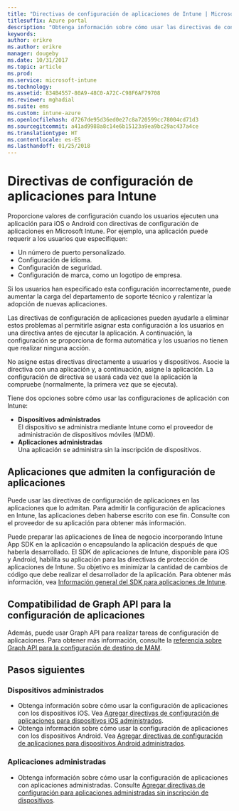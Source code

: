 ```yaml
---
title: "Directivas de configuración de aplicaciones de Intune | Microsoft Docs"
titlesuffix: Azure portal
description: "Obtenga información sobre cómo usar las directivas de configuración de aplicaciones para Intune."
keywords: 
author: erikre
ms.author: erikre
manager: dougeby
ms.date: 10/31/2017
ms.topic: article
ms.prod: 
ms.service: microsoft-intune
ms.technology: 
ms.assetid: 834B4557-80A9-48C0-A72C-C98F6AF79708
ms.reviewer: mghadial
ms.suite: ems
ms.custom: intune-azure
ms.openlocfilehash: d7267de95d36ed0e27c8a720599cc78004cd71d3
ms.sourcegitcommit: a41ad9988a8c14e6b15123a9ea9bc29ac437a4ce
ms.translationtype: HT
ms.contentlocale: es-ES
ms.lasthandoff: 01/25/2018
---
```

# <a name="app-configuration-policies-for-intune"></a>Directivas de configuración de aplicaciones para Intune

Proporcione valores de configuración cuando los usuarios ejecuten una aplicación para iOS o Android con directivas de configuración de aplicaciones en Microsoft Intune. Por ejemplo, una aplicación puede requerir a los usuarios que especifiquen:

- Un número de puerto personalizado.
- Configuración de idioma.
- Configuración de seguridad.
- Configuración de marca, como un logotipo de empresa.

Si los usuarios han especificado esta configuración incorrectamente, puede aumentar la carga del departamento de soporte técnico y ralentizar la adopción de nuevas aplicaciones.

Las directivas de configuración de aplicaciones pueden ayudarle a eliminar estos problemas al permitirle asignar esta configuración a los usuarios en una directiva antes de ejecutar la aplicación. A continuación, la configuración se proporciona de forma automática y los usuarios no tienen que realizar ninguna acción.

No asigne estas directivas directamente a usuarios y dispositivos. Asocie la directiva con una aplicación y, a continuación, asigne la aplicación. La configuración de directiva se usará cada vez que la aplicación la compruebe (normalmente, la primera vez que se ejecuta).

Tiene dos opciones sobre cómo usar las configuraciones de aplicación con Intune:
 - **Dispositivos administrados**  
   El dispositivo se administra mediante Intune como el proveedor de administración de dispositivos móviles (MDM).
 - **Aplicaciones administradas**  
   Una aplicación se administra sin la inscripción de dispositivos.

## <a name="apps-that-support-app-configuration"></a>Aplicaciones que admiten la configuración de aplicaciones

Puede usar las directivas de configuración de aplicaciones en las aplicaciones que lo admitan. Para admitir la configuración de aplicaciones en Intune, las aplicaciones deben haberse escrito con ese fin. Consulte con el proveedor de su aplicación para obtener más información.

Puede preparar las aplicaciones de línea de negocio incorporando Intune App SDK en la aplicación o encapsulando la aplicación después de que haberla desarrollado. El SDK de aplicaciones de Intune, disponible para iOS y Android, habilita su aplicación para las directivas de protección de aplicaciones de Intune. Su objetivo es minimizar la cantidad de cambios de código que debe realizar el desarrollador de la aplicación. Para obtener más información, vea [Información general del SDK para aplicaciones de Intune](app-sdk.md).

## <a name="graph-api-support-for-app-configuration"></a>Compatibilidad de Graph API para la configuración de aplicaciones

Además, puede usar Graph API para realizar tareas de configuración de aplicaciones. Para obtener más información, consulte la [referencia sobre Graph API para la configuración de destino de MAM](https://graph.microsoft.io/docs/api-reference/beta/api/intune_mam_targetedmanagedappconfiguration_create).

## <a name="next-steps"></a>Pasos siguientes

### <a name="managed-devices"></a>Dispositivos administrados

 - Obtenga información sobre cómo usar la configuración de aplicaciones con los dispositivos iOS.  Vea [Agregar directivas de configuración de aplicaciones para dispositivos iOS administrados](app-configuration-policies-use-ios.md).
 - Obtenga información sobre cómo usar la configuración de aplicaciones con los dispositivos Android.  Vea [Agregar directivas de configuración de aplicaciones para dispositivos Android administrados](app-configuration-policies-use-android.md).

### <a name="managed-apps"></a>Aplicaciones administradas

 - Obtenga información sobre cómo usar la configuración de aplicaciones con aplicaciones administradas. Consulte [Agregar directivas de configuración para aplicaciones administradas sin inscripción de dispositivos](app-configuration-policies-managed-app.md).